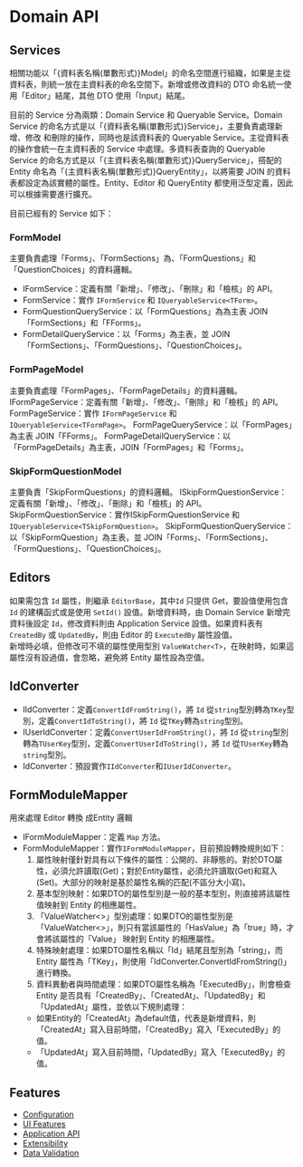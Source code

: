 # Domain API

## Services
相關功能以「{資料表名稱(單數形式)}Model」的命名空間進行組織，如果是主從資料表，則統一放在主資料表的命名空間下。新增或修改資料的 DTO 命名統一使用「Editor」結尾，其他 DTO 使用「Input」結尾。

目前的 Service 分為兩類：Domain Service 和 Queryable Service。Domain Service 的命名方式是以「{資料表名稱(單數形式)}Service」，主要負責處理新增、修改 和刪除的操作，同時也是該資料表的 Queryable Service。主從資料表的操作會統一在主資料表的 Service 中處理。多資料表查詢的 Queryable Service 的命名方式是以「{主資料表名稱(單數形式)}QueryService」，搭配的 Entity 命名為「{主資料表名稱(單數形式)}QueryEntity」，以將需要 JOIN 的資料表都設定為該實體的屬性。Entity、Editor 和 QueryEntity 都使用泛型定義，因此可以根據需要進行擴充。

目前已經有的 Service 如下：

### FormModel
主要負責處理「Forms」、「FormSections」為、「FormQuestions」和「QuestionChoices」的資料邏輯。
* IFormService：定義有關「新增」、「修改」、「刪除」和「檢核」的 API。
* FormService：實作 `IFormService` 和 `IQueryableService<TForm>`。
* FormQuestionQueryService：以「FormQuestions」為為主表 JOIN「FormSections」和「FForms」。
* FormDetailQueryService：以「Forms」為主表，並 JOIN「FormSections」、「FormQuestions」、「QuestionChoices」。

### FormPageModel
主要負責處理「FormPages」、「FormPageDetails」的資料邏輯。
IFormPageService：定義有關「新增」、「修改」、「刪除」和「檢核」的 API。
FormPageService：實作 `IFormPageService` 和 `IQueryableService<TFormPage>`。
FormPageQueryService：以「FormPages」為主表 JOIN「FForms」。
FormPageDetailQueryService：以「FormPageDetails」為主表，JOIN「FormPages」和「Forms」。

### SkipFormQuestionModel
主要負責「SkipFormQuestions」的資料邏輯。
ISkipFormQuestionService：定義有關「新增」、「修改」、「刪除」和「檢核」的 API。
SkipFormQuestionService：實作ISkipFormQuestionService 和 `IQueryableService<TSkipFormQuestion>`。
SkipFormQuestionQueryService：以「SkipFormQuestion」為主表，並 JOIN「Forms」、「FormSections」、「FormQuestions」、「QuestionChoices」。

## Editors
如果需包含 `Id` 屬性，則繼承 `EditorBase`，其中`Id` 只提供 Get，要設值使用包含 `Id` 的建構函式或是使用 `SetId()` 設值。新增資料時，由 Domain Service 新增完資料後設定 `Id`，修改資料則由 Application Service 設值。如果資料表有 `CreatedBy` 或 `UpdatedBy`，則由 Editor 的 `ExecutedBy` 屬性設值。  
新增時必填，但修改可不填的屬性使用型別 `ValueWatcher<T>`，在映射時，如果這屬性沒有設過值，會忽略，避免將 Entity 屬性設為空值。

## IdConverter
* IIdConverter：定義`ConvertIdFromString()`，將 `Id` 從`string`型別轉為`TKey`型別，定義`ConvertIdToString()`，將 `Id` 從`TKey`轉為`string`型別。
* IUserIdConverter：定義`ConvertUserIdFromString()`，將 `Id` 從`string`型別轉為`TUserKey`型別，定義`ConvertUserIdToString()`，將 `Id` 從`TUserKey`轉為`string`型別。
* IdConverter：預設實作`IIdConverter`和`IUserIdConverter`。

## FormModuleMapper
用來處理 Editor 轉換 成Entity 邏輯
* IFormModuleMapper：定義 `Map` 方法。
* FormModuleMapper：實作`IFormModuleMapper`，目前預設轉換規則如下：
  1. 屬性映射僅針對具有以下條件的屬性：公開的、非靜態的。對於DTO屬性，必須允許讀取(Get)；對於Entity屬性，必須允許讀取(Get)和寫入(Set)。大部分的映射是基於屬性名稱的匹配(不區分大小寫)。
  2. 基本型別映射：如果DTO的屬性型別是一般的基本型別，則直接將該屬性值映射到 Entity 的相應屬性。
  3. 「ValueWatcher<>」型別處理：如果DTO的屬性型別是 「ValueWatcher<>」，則只有當該屬性的「HasValue」為「true」時，才會將該屬性的「Value」 映射到 Entity 的相應屬性。
  4. 特殊映射處理：如果DTO屬性名稱以「Id」結尾且型別為「string」，而 Entity 屬性為「TKey」，則使用「IdConverter.ConvertIdFromString()」進行轉換。
  5. 資料異動者與時間處理：如果DTO屬性名稱為「ExecutedBy」，則會檢查 Entity 是否具有「CreatedBy」、「CreatedAt」、「UpdatedBy」和 「UpdatedAt」屬性，並依以下規則處理：
   * 如果Entity的「CreatedAt」為default值，代表是新增資料，則「CreatedAt」寫入目前時間，「CreatedBy」寫入「ExecutedBy」的值。
   * 「UpdatedAt」寫入目前時間，「UpdatedBy」寫入「ExecutedBy」的值。

## Features
* [Configuration](./Configuration.md)
* [UI Features](./UI_Features.md)
* [Application API](./Application_API.md)
* [Extensibility](./Extensibility.md)
* [Data Validation](./Data_Validation.md)
